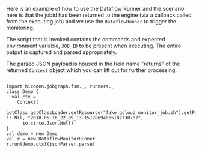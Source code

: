 Here is an example of how to use the Dataflow Runner and the scenario here
is that the jobid has been returned to the engine (via a callback called from
the executing job) and we use the `DataflowRunner` to trigger the monitoring.

The script that is invoked contains the commands and expected environment
variable, `JOB_ID` to be present when executing. The entire output is captured
and parsed appropriately.

The parsed JSON payload is housed in the field name "returns" of the returned
`Context` object which you can lift out for further processing.

```tut

import hicoden.jobgraph.fsm._, runners._
class Demo {
  val ctx =
    Context(
      getClass.getClassLoader.getResource("fake_gcloud_monitor_job.sh").getPath.toString :: Nil, "2018-05-16_22_09_13-15128694865182730787",
      io.circe.Json.Null)
}
val demo = new Demo
val r = new DataflowMonitorRunner
r.run(demo.ctx)(jsonParser.parse)

```


